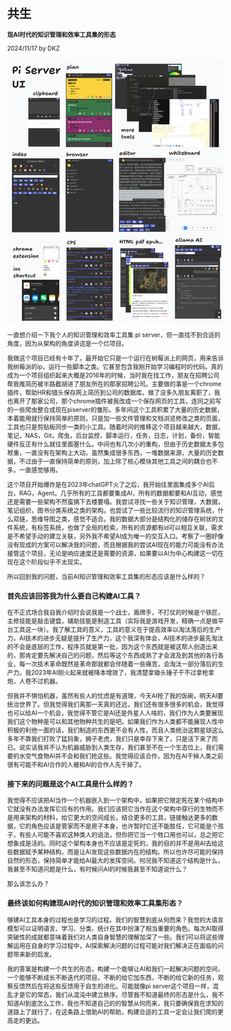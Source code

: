 # 共生

**现AI时代的知识管理和效率工具集的形态**

2024/11/17 by DKZ

![piserverUI](blogImg/piserverUI.png)

一直想介绍一下我个人的知识管理和效率工具集 pi server，但一直找不到合适的角度，因为从架构的角度讲这是一个烂项目。

我做这个项目已经有十年了，最开始它只是一个运行在树莓派上的网页，用来告诉我树莓派的ip，运行一些脚本之类。它甚至包含我刚开始学习编程时的代码。真的成为一个项目组织起来大概是2016年的时候，当时我在找工作，朋友在招聘公司帮我推简历被半路截胡进了朋友所在的那家招聘公司。主要做的事是一个chrome插件，帮助HR和猎头保存网上简历到公司的数据库。做了没多久朋友离职了，我也离开了那家公司，那个chrome插件被我改成一个保存网页的工具，连同之前写的一些爬虫整合成现在piserver的雏形。多年间这个工具积累了大量的历史数据，本着能用就行保持简单的原则，只是加一些文件管理和文档浏览修改之类的页面，工具也只是剪贴板同步一类的小工具。随着时间的推移这个项目越来越大，数据，笔记，NAS，Git，爬虫，后台监控，脚本运行，任务，日志，计划，备份，智能硬件反正有什么就往里面塞什么。中间也有几次小的重构，但由于历史数据太多包袱重，一直没有在架构上大动，虽然集成很多东西，一堆数据来源，大量的历史数据，不过由于一直保持简单的原则，加上除了核心模块其他工具之间的耦合也不多，一直感觉够用。  

这个项目开始爆炸是在2023年chatGPT火了之后，我开始往里面集成多个AI后台，RAG，Agent。几乎所有的工具都要集成AI，所有的数据都要和AI互动，感觉还是需要一些架构不然蛮搞下去楼要塌。我尝试寻找一些关于知识管理，大数据，笔记组织，图书分类系统之类的架构。也尝试了一些比较流行的知识管理系统，什么双链，思维导图之类，感觉不适合。我的数据大部分是结构化的储存在树状的文件系统，有标签系统，也做了全局的检索，所有的资源都有id可以相互关联，需求是不希望手动的建立关联，另外我不希望AI成为唯一的交互入口。考察了一圈好像没有现成的方案可以解决我的问题，而且根据我的尝试AI现在的能力可能没有办法接管这个项目，无论是响应速度还是需要的资源，如果要以AI为中心构建这一切在现在这个阶段似乎不太现实。  

所以回到我的问题，当前AI知识管理和效率工具集的形态应该是什么样的？

### 首先应该回答我为什么要自己构建AI工具？  

在不正式场合我自我介绍时会说我是一个战士，盾牌手，不打仗的时候是个铁匠，主修技能是敲击键盘，辅助技能是制造工具（实际我是游戏开发，精确一点是做平台工具这一块）。我了解工具的意义，工具的意义在于提高效率以淘汰落后的生产力，AI技术的进步无疑是提升了生产力，这个我深有体会，AI技术的进步最先淘汰的不会是底层的工作，程序员就是第一批，因为这个东西就是被这帮人创造出来的，那肯定要先解决自己的问题，然后等这个东西成熟了才会波及到其他的各行各业，每一次技术革命既然是革命那就都会伴随着一些痛苦，会淘汰一部分落后的生产力。我2023年AI刚火起来就被降本增效了，我清楚拿锄头锤子干不过拿枪拿炮，人卷不过机器。  

但我并不惧怕机器，虽然有些人的忧虑是有道理，今天AI抢了我的饭碗，明天AI要统治世界了。但我觉得我们离那一天真的还远，我们还有很多很多的机会，我觉得也可以给AI一个机会，我觉得不管它是AI还是外星人人啥的，我们作为人类要展现我们这个物种是可以和其他物种共生的是吧。如果我们作为人类都不能展现人性中积极的利他一面的话，我们制造的东西更不会有人性，而且人类统治这颗星球这么多年不靠我们打败了猛犸象，狮子老虎，我们只是幸存下来了，只是活下来了而已。说实话我并不认为机器威胁到人类生存，我们甚至不在一个生态位上，我们需要的水空气食物AI并不会和我们抢这些。我觉得应该合作，因为在AI干掉人类之前很有可能不和AI合作的人被和AI的合作人先干掉了。  

### 接下来的问题是这个AI工具是什么样的？

我觉得不应该把AI当作一个机器嵌入到一个架构中，如果把它限定死在某个结构中它就没有办法发挥它应有的作用。我们应该把它当作在这个架构中穿行的生物而不是用来架构的材料，给它更大的空间成长，结合更多的工具，链接触达更多的数据，它的角色应该是管家而不是房子本身，也许暂时它还不能胜任，它可能是个孩子，有些人可能不喜欢这种类人的说法，但你把它当一个牲口用也可以，总之把它想象成是活的。同时这个架构本身也不应该是定死的，我的目的并不是用AI去给这些数据赋予某种结构，而是让AI发现这些数据内在的结构。所以也许尽可能的保持自然的形态，保持简单才能给AI最大的发挥空间。何况我不知道这个结构是什么，我甚至不知道问题是什么，有时候问AI的时候我甚至不知道说什么？  

那么该怎么办？  

### 最终该如何构建现AI时代的知识管理和效率工具集形态？  

够建AI工具本身的过程也是学习的过程。我们的智慧到底从何而来？我觉的大语言模型可以证明语言、学习、分类、统计在其中扮演了相当重要的角色。每次AI取得突破性的成就都意味着我们对人类自身智慧的理解加深了一些。我们可以将这些理解运用在自身的学习过程中，AI探索解决问题的过程可能对我们解决正在面临的问题带来新的启发。  

我的答案是构建一个共生的形态，构建一个能够让AI和我们一起解决问题的空间，一个能够不断成长不断迭代的项目，不断的给它加东西，不断的给它新的任务，观察反馈然后在将这些反馈用于自生的进化。可能就像pi server这个项目一样，混乱才是它的常态，我们从混沌中建立秩序。尽管我不知道最终的形态是什么，我不知道AI到底怎么工作，我也不知道自己的的智慧从何而来，我只要确保我在求知的道路上了就行了，在这条路上借助AI的帮助，构建合适的工具一定会让我们爬的更高走的更远。  



